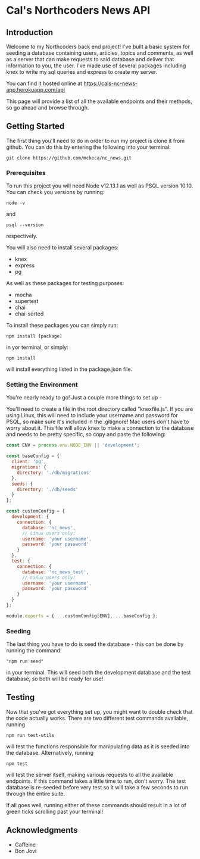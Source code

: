# Cal's Northcoders News API

## Introduction

Welcome to my Northcoders back end project! I've built a basic system for seeding a database containing users, articles, topics and comments, as well as a server that can make requests to said database and deliver that information to you, the user. I've made use of several packages including knex to write my sql queries and express to create my server.


You can find it hosted online at https://cals-nc-news-app.herokuapp.com/api

This page will provide a list of all the available endpoints and their methods, so go ahead and browse through.

## Getting Started

The first thing you'll need to do in order to run my project is clone it from github. You can do this by entering the following into your terminal:

```
git clone https://github.com/mckeca/nc_news.git
```

### Prerequisites

To run this project you will need Node v12.13.1 as well as PSQL version 10.10. You can check you versions by running:

```
node -v
```

and 

```
psql --version
```

respectively.

You will also need to install several packages:

* knex
* express
* pg

As well as these packages for testing purposes:

* mocha
* supertest
* chai
* chai-sorted

To install these packages you can simply run:

```
npm install [package]
```

in yor terminal, or simply:

```
npm install
```

will install everything listed in the package.json file.

### Setting the Environment

You're nearly ready to go! Just a couple more things to set up - 

You'll need to create a file in the root directory called "knexfile.js". If you are using Linux, this will need to include your username and password for PSQL, so make sure it's included in the .gitignore! Mac users don't have to worry about it. This file will allow knex to make a connection to the database and needs to be pretty specific, so copy and paste the following:

```javascript
const ENV = process.env.NODE_ENV || 'development';

const baseConfig = {
  client: 'pg',
  migrations: {
    directory: './db/migrations'
  },
  seeds: {
    directory: './db/seeds'
  }
};

const customConfig = {
  development: {
    connection: {
      database: 'nc_news',
      // Linux users only:
      username: 'your username',
      password: 'your password'
    }
  },
  test: {
    connection: {
      database: 'nc_news_test',
      // Linux users only:
      username: 'your username',
      password: 'your password'
    }
  }
};

module.exports = { ...customConfig[ENV], ...baseConfig };
```

### Seeding

The last thing you have to do is seed the database - this can be done by running the command:

```
"npm run seed" 
```

in your terminal. This will seed both the development database and the test database, so both will be ready for use!

## Testing

Now that you've got everything set up, you might want to double check that the code actually works. There are two different test commands available, running

```
npm run test-utils
```

will test the functions responsible for manipulating data as it is seeded into the database.
Alternatively, running

```
npm test
```

will test the server itself, making various requests to all the available endpoints. If this command takes a little time to run, don't worry. The test database is re-seeded before very test so it will take a few seconds to run through the entire suite.

If all goes well, running either of these commands should result in a lot of green ticks scrolling past your terminal!


## Acknowledgments

* Caffeine
* Bon Jovi
